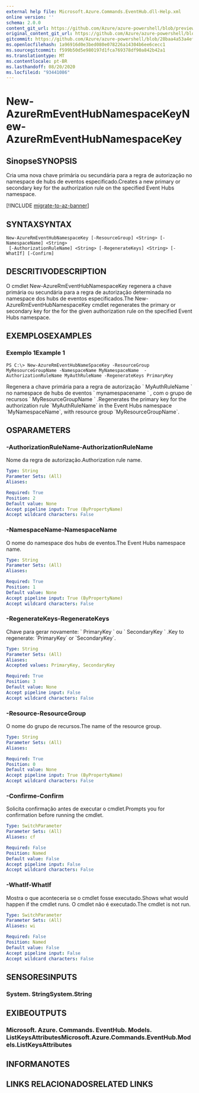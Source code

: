 ```yaml
---
external help file: Microsoft.Azure.Commands.EventHub.dll-Help.xml
online version: ''
schema: 2.0.0
content_git_url: https://github.com/Azure/azure-powershell/blob/preview/src/ResourceManager/EventHub/Commands.EventHub/help/New-AzureRmEventHubNamespaceKey.md
original_content_git_url: https://github.com/Azure/azure-powershell/blob/preview/src/ResourceManager/EventHub/Commands.EventHub/help/New-AzureRmEventHubNamespaceKey.md
gitcommit: https://github.com/Azure/azure-powershell/blob/28baa4a53a4efceb1197c032a8db08e199f0858d
ms.openlocfilehash: 1a96916d0e3bed080e078226a14304b6ee6cecc1
ms.sourcegitcommit: f599b50d5e980197d1fca769378df90a842b42a1
ms.translationtype: MT
ms.contentlocale: pt-BR
ms.lasthandoff: 08/20/2020
ms.locfileid: "93441086"
---
```

# <span data-ttu-id="d6260-101">New-AzureRmEventHubNamespaceKey</span><span class="sxs-lookup"><span data-stu-id="d6260-101">New-AzureRmEventHubNamespaceKey</span></span>

## <span data-ttu-id="d6260-102">Sinopse</span><span class="sxs-lookup"><span data-stu-id="d6260-102">SYNOPSIS</span></span>
<span data-ttu-id="d6260-103">Cria uma nova chave primária ou secundária para a regra de autorização no namespace de hubs de eventos especificado.</span><span class="sxs-lookup"><span data-stu-id="d6260-103">Creates a new primary or secondary key for the authorization rule on the specified Event Hubs namespace.</span></span>

[!INCLUDE [migrate-to-az-banner](../../includes/migrate-to-az-banner.md)]

## <span data-ttu-id="d6260-104">SYNTAX</span><span class="sxs-lookup"><span data-stu-id="d6260-104">SYNTAX</span></span>

```
New-AzureRmEventHubNamespaceKey [-ResourceGroup] <String> [-NamespaceName] <String>
 [-AuthorizationRuleName] <String> [-RegenerateKeys] <String> [-WhatIf] [-Confirm]
```

## <span data-ttu-id="d6260-105">DESCRITIVO</span><span class="sxs-lookup"><span data-stu-id="d6260-105">DESCRIPTION</span></span>
<span data-ttu-id="d6260-106">O cmdlet New-AzureRmEventHubNamespaceKey regenera a chave primária ou secundária para a regra de autorização determinada no namespace dos hubs de eventos especificados.</span><span class="sxs-lookup"><span data-stu-id="d6260-106">The New-AzureRmEventHubNamespaceKey cmdlet regenerates the primary or secondary key for the for the given authorization rule on the specified Event Hubs namespace.</span></span>

## <span data-ttu-id="d6260-107">EXEMPLOS</span><span class="sxs-lookup"><span data-stu-id="d6260-107">EXAMPLES</span></span>

### <span data-ttu-id="d6260-108">Exemplo 1</span><span class="sxs-lookup"><span data-stu-id="d6260-108">Example 1</span></span>
```
PS C:\> New-AzureRmEventHubNameSpaceKey -ResourceGroup MyResourceGroupName -NamespaceName MyNamespaceName  -AuthorizationRuleName MyAuthRuleName -RegenerateKeys PrimaryKey
```

<span data-ttu-id="d6260-109">Regenera a chave primária para a regra de autorização \` MyAuthRuleName \` no namespace de hubs de eventos \` mynamespacename \` , com o grupo de recursos \` MyResourceGroupName \` .</span><span class="sxs-lookup"><span data-stu-id="d6260-109">Regenerates the primary key for the authorization rule \`MyAuthRuleName\` in the Event Hubs namespace \`MyNamespaceName\`, with resource group \`MyResourceGroupName\`.</span></span>

## <span data-ttu-id="d6260-110">OS</span><span class="sxs-lookup"><span data-stu-id="d6260-110">PARAMETERS</span></span>

### <span data-ttu-id="d6260-111">-AuthorizationRuleName</span><span class="sxs-lookup"><span data-stu-id="d6260-111">-AuthorizationRuleName</span></span>
<span data-ttu-id="d6260-112">Nome da regra de autorização.</span><span class="sxs-lookup"><span data-stu-id="d6260-112">Authorization rule name.</span></span>

```yaml
Type: String
Parameter Sets: (All)
Aliases: 

Required: True
Position: 2
Default value: None
Accept pipeline input: True (ByPropertyName)
Accept wildcard characters: False
```

### <span data-ttu-id="d6260-113">-NamespaceName</span><span class="sxs-lookup"><span data-stu-id="d6260-113">-NamespaceName</span></span>
<span data-ttu-id="d6260-114">O nome do namespace dos hubs de eventos.</span><span class="sxs-lookup"><span data-stu-id="d6260-114">The Event Hubs namespace name.</span></span>

```yaml
Type: String
Parameter Sets: (All)
Aliases: 

Required: True
Position: 1
Default value: None
Accept pipeline input: True (ByPropertyName)
Accept wildcard characters: False
```

### <span data-ttu-id="d6260-115">-RegenerateKeys</span><span class="sxs-lookup"><span data-stu-id="d6260-115">-RegenerateKeys</span></span>
<span data-ttu-id="d6260-116">Chave para gerar novamente: \` PrimaryKey \` ou \` SecondaryKey \` .</span><span class="sxs-lookup"><span data-stu-id="d6260-116">Key to regenerate: \`PrimaryKey\` or \`SecondaryKey\`.</span></span>

```yaml
Type: String
Parameter Sets: (All)
Aliases: 
Accepted values: PrimaryKey, SecondaryKey

Required: True
Position: 3
Default value: None
Accept pipeline input: False
Accept wildcard characters: False
```

### <span data-ttu-id="d6260-117">-Resource</span><span class="sxs-lookup"><span data-stu-id="d6260-117">-ResourceGroup</span></span>
<span data-ttu-id="d6260-118">O nome do grupo de recursos.</span><span class="sxs-lookup"><span data-stu-id="d6260-118">The name of the resource group.</span></span>

```yaml
Type: String
Parameter Sets: (All)
Aliases: 

Required: True
Position: 0
Default value: None
Accept pipeline input: True (ByPropertyName)
Accept wildcard characters: False
```

### <span data-ttu-id="d6260-119">-Confirme</span><span class="sxs-lookup"><span data-stu-id="d6260-119">-Confirm</span></span>
<span data-ttu-id="d6260-120">Solicita confirmação antes de executar o cmdlet.</span><span class="sxs-lookup"><span data-stu-id="d6260-120">Prompts you for confirmation before running the cmdlet.</span></span>

```yaml
Type: SwitchParameter
Parameter Sets: (All)
Aliases: cf

Required: False
Position: Named
Default value: False
Accept pipeline input: False
Accept wildcard characters: False
```

### <span data-ttu-id="d6260-121">-WhatIf</span><span class="sxs-lookup"><span data-stu-id="d6260-121">-WhatIf</span></span>
<span data-ttu-id="d6260-122">Mostra o que aconteceria se o cmdlet fosse executado.</span><span class="sxs-lookup"><span data-stu-id="d6260-122">Shows what would happen if the cmdlet runs.</span></span>
<span data-ttu-id="d6260-123">O cmdlet não é executado.</span><span class="sxs-lookup"><span data-stu-id="d6260-123">The cmdlet is not run.</span></span>

```yaml
Type: SwitchParameter
Parameter Sets: (All)
Aliases: wi

Required: False
Position: Named
Default value: False
Accept pipeline input: False
Accept wildcard characters: False
```

## <span data-ttu-id="d6260-124">SENSORES</span><span class="sxs-lookup"><span data-stu-id="d6260-124">INPUTS</span></span>

### <span data-ttu-id="d6260-125">System. String</span><span class="sxs-lookup"><span data-stu-id="d6260-125">System.String</span></span>

## <span data-ttu-id="d6260-126">EXIBE</span><span class="sxs-lookup"><span data-stu-id="d6260-126">OUTPUTS</span></span>

### <span data-ttu-id="d6260-127">Microsoft. Azure. Commands. EventHub. Models. ListKeysAttributes</span><span class="sxs-lookup"><span data-stu-id="d6260-127">Microsoft.Azure.Commands.EventHub.Models.ListKeysAttributes</span></span>

## <span data-ttu-id="d6260-128">INFORMA</span><span class="sxs-lookup"><span data-stu-id="d6260-128">NOTES</span></span>

## <span data-ttu-id="d6260-129">LINKS RELACIONADOS</span><span class="sxs-lookup"><span data-stu-id="d6260-129">RELATED LINKS</span></span>

